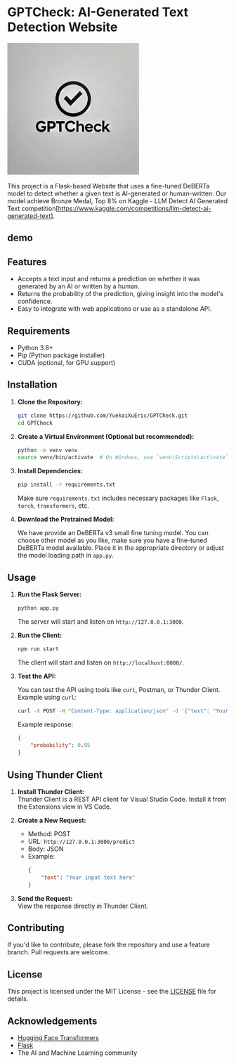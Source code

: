# GPTCheck: AI-Generated Text Detection Website
<img src="client/src/img/logo.jpg" alt="Screenshot of the application" width="300" height="300"/>

This project is a Flask-based Website that uses a fine-tuned DeBERTa model to detect whether a given text is AI-generated or human-written. Our model achieve Bronze Medal, Top 8% on Kaggle - LLM Detect AI Generated Text competition[https://www.kaggle.com/competitions/llm-detect-ai-generated-text].

## demo


## Features

- Accepts a text input and returns a prediction on whether it was generated by an AI or written by a human.
- Returns the probability of the prediction, giving insight into the model's confidence.
- Easy to integrate with web applications or use as a standalone API.

## Requirements

- Python 3.8+
- Pip (Python package installer)
- CUDA (optional, for GPU support)

## Installation

1. **Clone the Repository:**

    ```bash
    git clone https://github.com/YuekaiXuEric/GPTCheck.git
    cd GPTCheck
    ```

2. **Create a Virtual Environment (Optional but recommended):**

    ```bash
    python -m venv venv
    source venv/bin/activate  # On Windows, use `venv\Scripts\activate`
    ```

3. **Install Dependencies:**

    ```bash
    pip install -r requirements.txt
    ```

    Make sure `requirements.txt` includes necessary packages like `Flask`, `torch`, `transformers`, etc.

4. **Download the Pretrained Model:**

    We have provide an DeBERTa v3 small fine tuning model. You can choose other model as you like, make sure you have a fine-tuned DeBERTa model available. Place it in the appropriate directory or adjust the model loading path in `app.py`.

## Usage

1. **Run the Flask Server:**

    ```bash
    python app.py
    ```

    The server will start and listen on `http://127.0.0.1:3000`.

2. **Run the Client:**

    ```bash
    npm run start
    ```

    The client will start and listen on `http://localhost:8080/`.

3. **Test the API:**

    You can test the API using tools like `curl`, Postman, or Thunder Client. Example using `curl`:

    ```bash
    curl -X POST -H "Content-Type: application/json" -d '{"text": "Your input text here"}' http://127.0.0.1:3000/predict
    ```

    Example response:
    ```json
    {
        "probability": 0.95
    }
    ```

## Using Thunder Client

1. **Install Thunder Client:**  
    Thunder Client is a REST API client for Visual Studio Code. Install it from the Extensions view in VS Code.

2. **Create a New Request:**
    - Method: POST
    - URL: `http://127.0.0.1:3000/predict`
    - Body: JSON
    - Example:
        ```json
        {
            "text": "Your input text here"
        }
        ```

3. **Send the Request:**  
    View the response directly in Thunder Client.

## Contributing

If you'd like to contribute, please fork the repository and use a feature branch. Pull requests are welcome.

## License

This project is licensed under the MIT License - see the [LICENSE](LICENSE) file for details.

## Acknowledgements

- [Hugging Face Transformers](https://github.com/huggingface/transformers)
- [Flask](https://github.com/pallets/flask)
- The AI and Machine Learning community

